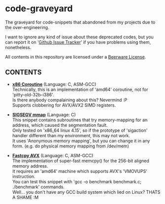 # code-graveyard
The graveyard for code-snippets that abandoned from my projects due to the over-engineering.

I want to ignore any kind of issue about these deprecated codes,
  but you can report it on '[Github Issue Tracker](https://github.com/Revimal/code-graveyard/issues)' if you have problems using them,
  nonetheless.

All contents in this repository are licensed under a [Beerware License](https://github.com/Revimal/code-graveyard/blob/master/LICENSE).

## CONTENTS
* **[x86 Coroutine](https://github.com/Revimal/code-graveyard/blob/master/x86-coroutine)** (Language: C, ASM-GCC)\
	Technically, this is an implementation of 'amd64' coroutine, not for 'pitty-old-32b-i386'.\
	Is there anybody compalaining about this? Nevermind :P\
	Supports clobbering for AVX/AVX2 SIMD registers.

* **[SIGSEGV mmap](https://github.com/Revimal/code-graveyard/blob/master/sigsegv-mmap)** (Language: C)\
	This snippet contains subroutines that try memory-mapping for an address, which caused the segmentation fault.\
	Only tested on 'x86_64 linux 4.15', so if the prototype of 'sigaction' handler different than my environment, this may not work.\
	It uses 'Anonymous memory mapping', but you can change it in any form. (e.g. do physical memory mapping from /dev/mem)

* **[Fastcpy AVX](https://github.com/Revimal/code-graveyard/blob/master/fastcpy-avx)** (Language: C, ASM-GCC)\
	The implementation of super-fast memcpy() for the 256-bit aligned memory address.\
	It requires an 'amd64' machine which supports AVX's 'VMOVUPS' instruction. \
	You can test this snippet with 'gcc -o benchmark benchmark.c; ./benchmark' commands. \
	Well... you don't have any GCC build system which lied on Linux? THATS A SHAME :M
